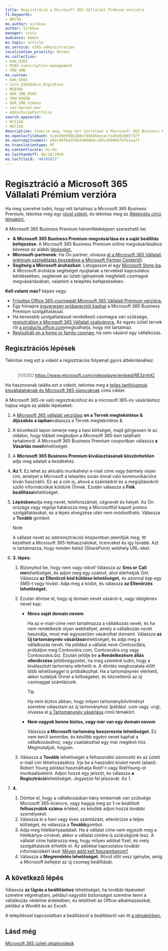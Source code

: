 ```yaml
---
title: Regisztráció a Microsoft 365 Vállalati Prémium verzióra
f1.keywords:
- NOCSH
ms.author: sirkkuw
author: Sirkkuw
manager: scotv
audience: Admin
ms.topic: article
ms.service: o365-administration
localization_priority: Normal
ms.collection:
- Adm_O365
- M365-subscription-management
- TRN_SMB
ms.custom:
- Adm_O365
- Core_O365Admin_Migration
- MSB365
- OKR_SMB_M365
- TRN_M365B
- OKR_SMB_Videos
- seo-marvel-mar
- AdminSurgePortfolio
search.appverid:
- BCS160
- MET150
description: Ismerje meg, hogy mit tartalmaz a Microsoft 365 Business Premium, és részletes útmutatást kaphat a Microsoft 365 Business Premium szolgáltatásra való regisztrációhoz.
ms.openlocfilehash: 5cee380998b188e7d5845becacfa46383905737f
ms.sourcegitcommit: e5bc49f0a25954d008b6cc09c2b98bb7bfe1aa2f
ms.translationtype: MT
ms.contentlocale: hu-HU
ms.lasthandoff: 06/18/2020
ms.locfileid: "44785672"
---
```

# <a name="sign-up-for-microsoft-365-business-premium"></a>Regisztráció a Microsoft 365 Vállalati Prémium verzióra

Ha meg szeretné tudni, hogy mit tartalmaz a Microsoft 365 Business Premium, tekintse meg egy [rövid videót,](https://go.microsoft.com/fwlink/?linkid=2109651) és tekintse meg az [Áttekintés című témakört.](microsoft-365-business-overview.md)

A Microsoft 365 Business Premium háromféleképpen szerezhető be:
- **A Microsoft 365 Business Premium megvásárlása és a saját beállítás befejezése**: A Microsoft 365 Business Premium online megvásárlásához kövesse az alábbi [lépéseket.](#sign-up-steps)
- **Microsoft-partnerek**: Ha Ön partner, olvassa [el a Microsoft 365 Vállalati prémium szolgáltatás beszedése a Microsoft Partner Centertől](get-microsoft-365-business.md).
- **Segítség a Microsoft áruházban**: Látogasson el egy [Microsoft Store-ba](https://go.microsoft.com/fwlink/?linkid=2109652). A Microsoft áruházai segítséget nyújtanak a tervekkel kapcsolatos kérdésekben, segítenek az üzleti igényeinek megfelelő csomagok megvásárlásában, valamint a telepítés befejezésében.

**Kell valami más?** képes vagy:
- [Frissítse Office 365-csomagját Microsoft 365 Vállalati Prémium verzióra.](migrate-to-microsoft-365-business.md)
- Egy hónapra [ingyenesen próbaverziót kaphat](https://go.microsoft.com/fwlink/p/?linkid=2102309) a Microsoft 365 Business Premium szolgáltatással.
- Ha kevesebb szolgáltatással rendelkező csomagra van szüksége, [regisztráljon a Microsoft 365 Vállalati szabványra.](https://go.microsoft.com/fwlink/p/?LinkID=510935) Az egyes üzleti tervek ről [a products.office.com](https://go.microsoft.com/fwlink/?linkid=2109397)megtudhatja, hogy mit tartalmaz.
- [Regisztrálj on a home or family csomag,](https://go.microsoft.com/fwlink/?linkid=2109398) ha nem vásárol egy vállalkozás. 

## <a name="sign-up-steps"></a>Regisztrációs lépések

Tekintse meg ezt a videót a regisztrációs folyamat gyors áttekintéséhez.<br><br>

> [!VIDEO https://www.microsoft.com/videoplayer/embed/RE3znhX] 

Ha hasznosnak találta ezt a videót, tekintse meg a [teljes tanfolyamok kisvállalatoknak és Microsoft 365-újoncoknak](https://support.microsoft.com/office/6ab4bbcd-79cf-4000-a0bd-d42ce4d12816) című cikket.

A Microsoft 365-re való regisztrációhoz és a microsoft 365-ös vásárláshoz hajtsa végre az alábbi lépéseket:

1. A [Microsoft 365 vállalati verziólap](https://go.microsoft.com/fwlink/?linkid=2109654) **on a Tervek megtekintése & díjszabás a lapban**válassza a Tervek megtekintése &. 
2. A következő lapon ismerje meg a havi költséget, majd görgessen le az oldalon, hogy többet megtudjon a Microsoft 365-ben található tartalomról. A Microsoft 365 Business Premium csoportban válassza **a Vásárlás most**lehetőséget.
3. A **Microsoft 365 Business Premium kiválasztásának köszönhetően** adja meg adatait a kezdéshez.
4. **Az 1.** Ez lehet az aktuális munkahelyi e-mail címe vagy bármely olyan cím, amelyet a Microsoft a telepítés során önnel való kommunikációra kíván használni. Ez az a cím is, ahová a számládról és a megújításokról szóló információkat küldünk Önnek. Ezután válassza a **Fiók beállítása**lehetőséget.
5. **Lépésben**adja meg nevét, telefonszámát, cégnevét és helyét. Az Ön országa vagy régiója határozza meg a Microsofttól kapott pontos szolgáltatásokat, és a lépés elvégzése után nem módosítható. Válassza a **Tovább** gombot.
    > [!NOTE]
    > A vállalat nevét az adminisztrációs központban jelenítjük meg; Itt kezelheti a Microsoft 365-felhasználókat, licenceket és így tovább. Azt is tartalmazza, hogy minden belső (SharePoint) webhely URL-eket.
6. **3. lépés:**

    1. Bizonyítsd be, hogy nem vagy robot! Válassza az **Sms or** **Call me**lehetőséget, és adjon meg egy számot, ahol elérhetjük Önt. Válassza **az Ellenőrző kód küldése lehetőséget,** és azonnal kap egy SMS-t vagy hívást. Adja meg a kódot, és válassza **az Ellenőrzés lehetőséget.**
    2. Ezután döntse el, hogy új domain nevet vásárol-e, vagy ideiglenes nevet kap:

        - **Nincs saját domain nevem** 
        
            Ha az e-mail-címe nem tartalmazza a vállalkozás nevét, és ha nem rendelkezik olyan webhellyel, amely a vállalkozás nevét használja, most már egyszerűen vásárolhat domaint. Válassza **az Új tartománynév vásárlása**lehetőséget, és adja meg a vállalkozás nevét. Ha például a vállalat neve *ContosoSkis,* próbáljon meg Contosokis.com, Contososkis.org vagy Contososkis.biz. Ezután jelölje be **a Rendelkezésre állás ellenőrzése** jelölőnégyzetet, ha meg szeretné tudni, hogy a kiválasztott tartomány elérhető-e. A döntés meghozatala előtt több lehetőséggel is próbálkozhat. Ha a tartománynév elérhető, akkor tudatjuk Önnel a költségeket, és közvetlenül az új csomaggal számlázunk. 
       
            > [!TIP]
            > Ha nem biztos abban, hogy milyen tartománybővítményt szeretne választani az új tartományhoz (például .com vagy .org), olvassa el [a Tartománynév vásárlása](https://go.microsoft.com/fwlink/?linkid=2109700) című témakört.
        
        - **Nem vagyok benne biztos, vagy már van egy domain nevem** 
        
             Válassza **a Microsoft-tartomány beszereznie lehetőséget.** Ez nem kerül semmibe, és később egyéni nevet kaphat a vállalkozásához, vagy csatlakozhat egy már meglévő höz. Megmutatjuk, hogyan.

    3. Válassza a **Tovább** lehetőséget a felhasználói azonosító és az üzleti e-mail cím létrehozásához. Írja be a használni kívánt nevet (aliast). Robert Young például használhatja RobY-t vagy RobYoung-ot munkaaliasként. Adjon hozzá egy jelszót, és válassza **a Regisztráció**lehetőséget. Jegyezze fel jelszavát. Az 1.
7. **4.** 

    1. Döntse el, hogy a vállalkozásban hány embernek van szüksége Microsoft 365-licencre, vagy hagyja meg az 1-re beállított **felhasználók száma** értéket, és később adjon hozzá további személyeket. 
    2. Válassza ki a havi vagy éves számlázást, ellenőrizze a teljes költséget, és válassza a **Tovább**gombot. 
    3. Adja meg hitelkártyaadatait. Ha a vállalat címe nem egyezik meg a hitelkártya-címével, akkor a vállalat címére is szükségünk lesz. A vállalat címe határozza meg, hogy milyen adókat fizet, és mely szolgáltatások érhetők el. Az adókkal kapcsolatos további információkért lásd: [Milyen adót kell felszámítanom?](https://go.microsoft.com/fwlink/?linkid=2109701)
    4. Válassza a **Megrendelés lehetőséget.** Rövid időt vesz igénybe, amíg a Microsoft befejezi az új csomag beállítását.

## <a name="whats-next"></a>A következő lépés

Válassza **az Ugrás a beállításhoz** lehetőséget, ha további lépéseket szeretne végrehajtani, például nagyobb biztonságot szeretne tenni a vállalkozás védelme érdekében, és letöltheti az Office-alkalmazásokat, például a Wordöt és az Excelt.

A telepítéssel kapcsolatban a beállításról a beállításról van itt [a témakörben.](set-up.md)

## <a name="see-also"></a>Lásd még

[Microsoft 365 üzleti oktatóvideók](https://support.microsoft.com/office/6ab4bbcd-79cf-4000-a0bd-d42ce4d12816)
